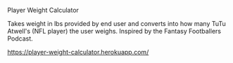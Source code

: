 Player Weight Calculator

Takes weight in lbs provided by end user and converts into how many TuTu Atwell's (NFL player) the user weighs. Inspired by the Fantasy Footballers Podcast.

https://player-weight-calculator.herokuapp.com/
